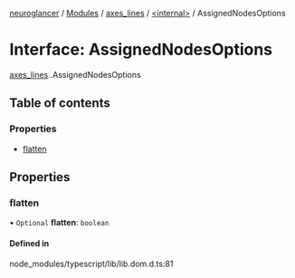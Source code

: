 [neuroglancer](../README.md) / [Modules](../modules.md) / [axes\_lines](../modules/axes_lines.md) / [<internal\>](../modules/axes_lines._internal_.md) / AssignedNodesOptions

# Interface: AssignedNodesOptions

[axes_lines](../modules/axes_lines.md).[<internal>](../modules/axes_lines._internal_.md).AssignedNodesOptions

## Table of contents

### Properties

- [flatten](axes_lines._internal_.AssignedNodesOptions.md#flatten)

## Properties

### flatten

• `Optional` **flatten**: `boolean`

#### Defined in

node_modules/typescript/lib/lib.dom.d.ts:81
